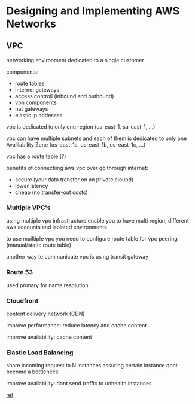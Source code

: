 # Designing and Implementing AWS Networks

## VPC
networking environment dedicated to a single customer

components:
  - route tables
  - internet gateways
  - access controll (inbound and outbound)
  - vpn components
  - nat gateways
  - elastic ip addesses

vpc is dedicated to only one region (us-east-1, sa-east-1, ...)

vpc can have multiple subnets and each of them is dedicated to only one Avalilability Zone (us-east-1a, us-east-1b, us-east-1c, ...)

vpc has a route table (?)

benefits of connectiing aws vpc over go through internet:
  - secure (your data transfer on an private clound)
  - lower latency
  - cheap (no transfer-out costs)

### Multiple VPC's

using multiple vpc infrastructure enable you to have multi region, different aws accounts and isolated environments

to use muiltiple vpc you need to configure route table for vpc peering (manual/static route table)

another way to communicate vpc is using transit gateway

### Route 53

used primary for name resolution


### Cloudfront

content delivery network (CDN)

improve performance: reduce latency and cache content

improve availability: cache content


### Elastic Load Balancing

share incoming request to N instances assuring certain instance dont become a bottleneck

improve availability: dont send traffic to unhealth instances


[ref](https://app.pluralsight.com/library/courses/designing-implementing-aws-networks/table-of-contents)
